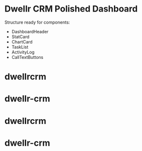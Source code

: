 # Dwellr CRM Polished Dashboard

Structure ready for components:
- DashboardHeader
- StatCard
- ChartCard
- TaskList
- ActivityLog
- CallTextButtons
# dwellrcrm
# dwellr-crm
# dwellrcrm
# dwellr-crm
